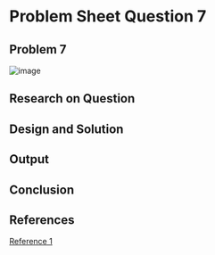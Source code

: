 # **Problem Sheet Question 7**

## Problem 7

![image](https://user-images.githubusercontent.com/14197773/38036468-aeb0e0a0-329e-11e8-9ab9-adc884d80779.png)

## Research on Question

## Design and Solution

## Output

## Conclusion

## References

[Reference 1](https://stackoverflow.com/questions/30501411/what-is-definition-of-map-in-racket)